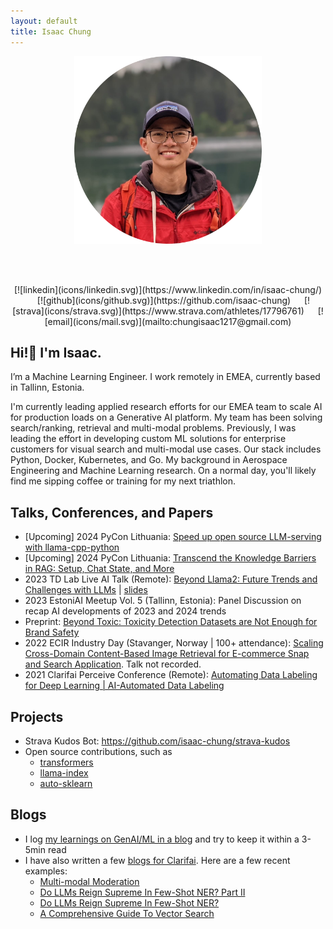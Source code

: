 ```yaml
---
layout: default
title: Isaac Chung
---
```


<center><img src="img/profile-circle.png" width="300" height="300"/></center>

<br /><br />
<center>
    [![linkedin](icons/linkedin.svg)](https://www.linkedin.com/in/isaac-chung/) &emsp;
    [![github](icons/github.svg)](https://github.com/isaac-chung) &emsp;
    [![strava](icons/strava.svg)](https://www.strava.com/athletes/17796761) &emsp;
    [![email](icons/mail.svg)](mailto:chungisaac1217@gmail.com)
</center>

## Hi!👋 I'm Isaac.
I’m a Machine Learning Engineer. I work remotely in EMEA, currently based in Tallinn, Estonia.

I'm currently leading applied research efforts for our EMEA team to scale AI for production loads on a Generative AI platform. My team has been solving search/ranking, retrieval and multi-modal problems. Previously, I was leading the effort in developing custom ML solutions for enterprise customers for visual search and multi-modal use cases. Our stack includes Python, Docker, Kubernetes, and Go. My background in Aerospace Engineering and Machine Learning research. On a normal day, you'll likely find me sipping coffee or training for my next triathlon.

## Talks, Conferences, and Papers
* \[Upcoming\] 2024 PyCon Lithuania: [Speed up open source LLM-serving with llama-cpp-python](https://pycon.lt/2024/talks/DHBLXW)
* \[Upcoming\] 2024 PyCon Lithuania: [Transcend the Knowledge Barriers in RAG: Setup, Chat State, and More](https://pycon.lt/2024/talks/HFXHRV)
* 2023 TD Lab Live AI Talk (Remote): [Beyond Llama2: Future Trends and Challenges with LLMs](https://youtu.be/Su3f31HQ7eU) | [slides](pdf/TD_Lab_Live_Talk-Beyond_Llama2.pdf)
* 2023 EstoniAI Meetup Vol. 5 (Tallinn, Estonia): Panel Discussion on recap AI developments of 2023 and 2024 trends
* Preprint: [Beyond Toxic: Toxicity Detection Datasets are Not Enough for Brand Safety](https://arxiv.org/abs/2303.15110)
* 2022 ECIR Industry Day (Stavanger, Norway | 100+ attendance): [Scaling Cross-Domain Content-Based Image Retrieval for E-commerce Snap and Search Application](https://arxiv.org/abs/2204.11593). Talk not recorded.
* 2021 Clarifai Perceive Conference (Remote): [Automating Data Labeling for Deep Learning | AI-Automated Data Labeling](https://www.youtube.com/watch?v=8drVLIaI_iA)

## Projects
* Strava Kudos Bot: https://github.com/isaac-chung/strava-kudos
* Open source contributions, such as 
  - [transformers](https://github.com/huggingface/transformers)
  - [llama-index](https://github.com/run-llama/llama_index)
  - [auto-sklearn](https://github.com/automl/auto-sklearn)

## Blogs
* I log [my learnings on GenAI/ML in a blog](/blog) and try to keep it within a 3-5min read
* I have also written a few [blogs for Clarifai](https://www.clarifai.com/blog). Here are a few recent examples:
  * [Multi-modal Moderation](https://www.clarifai.com/blog/the-future-of-content-how-multimodal-moderation-is-changing-the-game)
  * [Do LLMs Reign Supreme In Few-Shot NER? Part II](https://www.clarifai.com/blog/do-llms-reign-supreme-in-few-shot-ner-part-ii)
  * [Do LLMs Reign Supreme In Few-Shot NER?](https://www.clarifai.com/blog/do-llms-reign-supreme-in-few-shot-ner)
  * [A Comprehensive Guide To Vector Search](https://www.clarifai.com/blog/finding-what-you-need-a-comprehensive-guide-to-vector-search)
